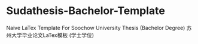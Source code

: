 # Sudathesis-Bachelor-Template
Naive LaTex Template For Soochow University Thesis (Bachelor Degree) 苏州大学毕业论文LaTex模板 (学士学位)

